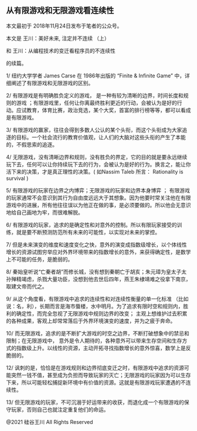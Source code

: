 ## 从有限游戏和无限游戏看连续性

本文最初于 2018年11月24日发布于笔者的公众号。

本文是 王川：美好未来, 注定并不连续 （上）

和 王川：从编程技术的变迁看程序员的不连续性

的续篇。

1/ 纽约大学学者 James Carse 在 1986年出版的 &#8220;Finite &amp; Infinite Game&#8221; 中，详细阐述了有限游戏和无限游戏的区别。

2/ 有限游戏是有明确胜负定义的游戏， 是一种有较为清晰的边界，时间长度和规则的游戏
；有限游戏里，任何让你离最终胜利更近的行动，会被认为是好的行动。应试教育，体育比赛，政治竞选，某个大奖，首富的排行榜等等，都可以看成是有限游戏。

3/ 有限游戏的赢家，往往会得到多数人公认的某个头衔，而这个头衔成为大家追逐的目标。一个社会流行的教育价值观，让人们的大脑对这些头衔的产生了本能的，不假思索的追逐。

4/
无限游戏，没有清晰边界和规则，没有胜负的界定，它的目的就是要永远继续玩下去，任何可以让你持续玩下去的行为，会被认为是好的行为。换言之，能让你活下来的决策，才是真正理性的决策。(
如Nassim Taleb 所言： Rationality is survival )

5/ 有限游戏的玩家在边界之内博弈；无限游戏的玩家和边界本身博弈 ；
有限游戏的玩家通常不会意识到其行为自由度远远大于其想象。因为他要时常关注他在有限游戏中的进展，所有他往往误以为他正在做的事，是必须要做的。所以他会无意识地给自己画地为牢，而很难解脱。

6/ 有限游戏的玩家，追求的是确定性和对意外的控制。所以有限玩家接受的训练，就是要不断预测防范所有未来的可能性，以实现对未来的掌控。

7/ 但是未来演变的维度和速度变化之快，意外的演变成指数级增长，以个体线性增长的资源试图穷举应对外界环境带来的指数增长的意外，来获得确定性，是数学上不可能的任务，是脆弱的。

8/ 秦始皇听说“亡秦者胡”而修长城，没有想到秦朝亡于胡亥；朱元璋为皇太子太孙殚精竭虑，杀戮大量功臣，没想到他去世后四年，燕王朱棣靖难之役拿下南京，取建文帝而代之。

9/ 从这个角度看，有限游戏中追求的连续性和对连续性衡量的单一化标准
（比如说：名，利），长期而言是海市蜃楼，水中明月。为了追求有限时空和规则内，胜利的确定性，而完全忽视了无限游戏中规则边界的改变；
主观上想维护过去积累的各种成果，客观上却常常落后于外界环境演变的速度，并为之疲于奔命。

10/ 而无限游戏，追求的是不断扩大游戏的时空之边界，不断打破想象中的禁忌和限制；在无限游戏中，
意外是令人期待的，各种意外可以带来生存空间和生存方式的指数级上升。以线性的资源，主动开拓寻找指数增长的意外惊喜，数学上是反脆弱的。

12/ 讽刺的是，恰恰是在游戏规则和边界彻底变迁之时，有限游戏中追求的资源可能突然一钱不值，甚至成为负担而导致玩家的灭亡；无限游戏的玩家因为可以生存下来，所以可能轻松捕捉新环境中有价值的资源。这就是有限游戏玩家遭遇的不连续性。

13/ 但无限游戏的玩家，不可沉溺于好运带来的收获，而退化成一个有限游戏的保守玩家，否则自己也就注定重复他们的命运。

@2021 硅谷王川 All Rights Reserved

